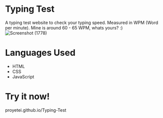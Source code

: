 # Typing Test
 A typing test website to check your typing speed. Measured in WPM (Word per minute). Mine is around 60 - 65 WPM, whats yours? :)
![Screenshot (1778)](https://user-images.githubusercontent.com/75600096/169641912-f0c6d53d-5d7d-48b3-9582-8216fcb15d58.png)

# Languages Used
- HTML
- CSS
- JavaScript

# Try it now! 
proyetei.github.io/Typing-Test
